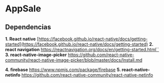 
# AppSale




## Dependencias

 **1. React native**
 [https://facebook.github.io/react-native/docs/getting-started](https://facebook.github.io/react-native/docs/getting-started)
 **2. **react navigation****
 https://reactnavigation.org/docs/en/getting-started.html``
 **3. **react-native-image-picker****
 https://github.com/react-native-community/react-native-image-picker/blob/master/docs/Install.md

 **4. **firebase****
 https://www.npmjs.com/package/firebase
 **5. react-native-netinfo**
 https://github.com/react-native-community/react-native-netinfo